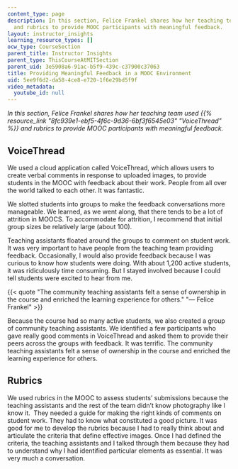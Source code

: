 ```yaml
---
content_type: page
description: In this section, Felice Frankel shares how her teaching team used VoiceThread
  and rubrics to provide MOOC participants with meaningful feedback.
layout: instructor_insights
learning_resource_types: []
ocw_type: CourseSection
parent_title: Instructor Insights
parent_type: ThisCourseAtMITSection
parent_uid: 3e5908a6-91ac-b5f9-439c-c37900c37063
title: Providing Meaningful Feedback in a MOOC Environment
uid: 5ee9f6d2-da58-4ce8-e720-1f6e29bd5f9f
video_metadata:
  youtube_id: null
---
```


_In this section, Felice Frankel shares how her teaching team used {{% resource_link "8fc939e1-ebf5-4f6c-9d36-6bf3f6545e03" "VoiceThread" %}} and rubrics to provide MOOC participants with meaningful feedback._

VoiceThread 
------------

We used a cloud application called VoiceThread, which allows users to create verbal comments in response to uploaded images, to provide students in the MOOC with feedback about their work. People from all over the world talked to each other. It was fantastic.

We slotted students into groups to make the feedback conversations more manageable. We learned, as we went along, that there tends to be a lot of attrition in MOOCS. To accommodate for attrition, I recommend that initial group sizes be relatively large (about 100).

Teaching assistants floated around the groups to comment on student work. It was very important to have people from the teaching team providing feedback. Occasionally, I would also provide feedback because I was curious to know how students were doing. With about 1,200 active students, it was ridiculously time consuming. But I stayed involved because I could tell students were excited to hear from me.

{{< quote "The community teaching assistants felt a sense of ownership in the course and enriched the learning experience for others." "— Felice Frankel" >}}

Because the course had so many active students, we also created a group of community teaching assistants. We identified a few participants who gave really good comments in VoiceThread and asked them to provide their peers across the groups with feedback. It was terrific. The community teaching assistants felt a sense of ownership in the course and enriched the learning experience for others.

Rubrics
-------

We used rubrics in the MOOC to assess students’ submissions because the teaching assistants and the rest of the team didn’t know photography like I know it.  They needed a guide for making the right kinds of comments on student work. They had to know what constituted a good picture. It was good for me to develop the rubrics because I had to really think about and articulate the criteria that define effective images. Once I had defined the criteria, the teaching assistants and I talked through them because they had to understand why I had identified particular elements as essential. It was very much a conversation.